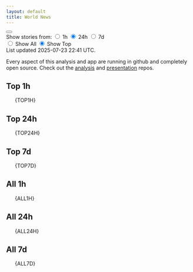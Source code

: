 ```yaml
---
layout: default
title: World News
---
```


<div markdown="0">

<div id="controls">
    <!-- a clickable gear button that opens/collapses a div containing controls for the feed -->
    <button class="btn btn-outline-secondary" type="button" data-bs-toggle="collapse" data-bs-target="#controls-collapse" aria-expanded="false" aria-controls="controls-collapse">
        <i class="fas fa-gear"></i>
    </button>
    <div class="collapse" id="controls-collapse">
        <!--- radio buttons for Show stories from 1h, 24h, 1d -->
        <div class="btn-group btn-group-toggle" data-toggle="buttons">
            Show stories from:
            <label class="btn btn-secondary">
                <input type="radio" name="period" id="option1" autocomplete="off"> 1h
            </label>
            <label class="btn btn-secondary active">
                <input type="radio" name="period" id="option2" autocomplete="off" checked> 24h
            </label>
            <label class="btn btn-secondary">
                <input type="radio" name="period" id="option3" autocomplete="off"> 7d
            </label>
        </div>
        <!--- radio buttons for Show All, Show Top -->
        <div class="btn-group btn-group-toggle" data-toggle="buttons">
            <label class="btn btn-secondary">
                <input type="radio" name="view" id="option4" autocomplete="off"> Show All
            </label>
            <label class="btn btn-secondary active">
                <input type="radio" name="view" id="option5" autocomplete="off" checked> Show Top
            </label>
        </div>
    </div>
</div>

<div class="byline small text-muted">List updated <span class="datetime">2025-07-23 22:41 UTC</span>.</div>

<p>Every aspect of this analysis and app are running in github and completely open source.
Check out the <a href="https://github.com/Castro-Media/Analysis">analysis</a> and
<a href="https://github.com/Castro-Media/TopStoryReview.com">presentation</a> repos.</p>
<div id="top1h" class="col-12">
    <h2>Top 1h</h2>
    <ul>
        {TOP1H}
    </ul>
</div>

<div id="top24h" class="col-12">
    <h2>Top 24h</h2>
    <ul>
        {TOP24H}
    </ul>
</div>

<div id="top7d" class="col-12">
    <h2>Top 7d</h2>
    <ul>
        {TOP7D}
    </ul>
</div>

<div id="all1h" class="col-12">
    <h2>All 1h</h2>
    <ul>
        {ALL1H}
    </ul>
</div>

<div id="all24h" class="col-12">
    <h2>All 24h</h2>
    <ul>
        {ALL24H}
    </ul>
</div>

<div id="all7d" class="col-12">
    <h2>All 7d</h2>
    <ul>
        {ALL7D}
    </ul>
</div>
</div>
